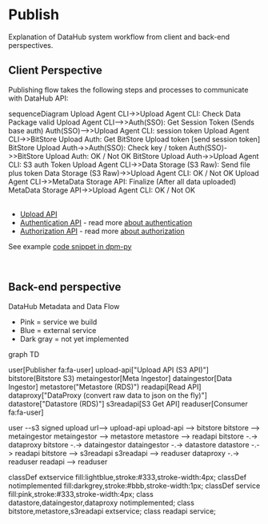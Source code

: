 # Publish

Explanation of DataHub system workflow from client and back-end perspectives.

## Client Perspective

Publishing flow takes the following steps and processes to communicate with DataHub API:

<div class="mermaid">
sequenceDiagram
Upload Agent CLI->>Upload Agent CLI: Check Data Package valid
Upload Agent CLI-->>Auth(SSO): Get Session Token (Sends base auth)
Auth(SSO)-->>Upload Agent CLI: session token
Upload Agent CLI->>BitStore Upload Auth: Get BitStore Upload token [send session token]
BitStore Upload Auth->>Auth(SSO): Check key / token
Auth(SSO)->>BitStore Upload Auth: OK / Not OK
BitStore Upload Auth->>Upload Agent CLI: S3 auth Token
Upload Agent CLI->>Data Storage (S3 Raw): Send file plus token
Data Storage (S3 Raw)->>Upload Agent CLI: OK / Not OK
Upload Agent CLI->>MetaData Storage API: Finalize (After all data uploaded)
MetaData Storage API->>Upload Agent CLI: OK / Not OK
</div>
<br>

* [Upload API][finalize]
* [Authentication API][auth] - read more [about authentication][auth-docs]
* [Authorization API][authz] - read more [about authorization][authz-docs]

See example [code snippet in dpm-py][publish-code]


[auth]: https://staging.datapackaged.com/apidocs/index.html?url=/api/swagger.json#!/auth/post_api_auth_token
[auth-docs]: /developers/authentication/
[authz]: https://staging.datapackaged.com/apidocs/index.html?url=/api/swagger.json#!/package/post_api_datastore_authorize
[authz-docs]: /developers/authorization/
[finalize]: https://staging.datapackaged.com/apidocs/index.html?url=/api/swagger.json#!/package/post_api_package_upload
[publish-code]: https://github.com/frictionlessdata/dpm-py/blob/master/dpm/client/__init__.py#L120

<br>

## Back-end perspective

DataHub Metadata and Data Flow

* Pink = service we build
* Blue = external service
* Dark gray = not yet implemented

<div class="mermaid">
graph TD

user[Publisher fa:fa-user]
upload-api["Upload API (S3 API)"]
bitstore(Bitstore S3)
metaingestor[Meta Ingestor]
dataingestor[Data Ingestor]
metastore("Metastore (RDS)")
readapi[Read API]
dataproxy["DataProxy (convert raw data to json on the fly)"]
datastore["Datastore (RDS)"]
s3readapi[S3 Get API]
readuser[Consumer fa:fa-user]

user --s3 signed upload url--> upload-api
upload-api --> bitstore
bitstore --> metaingestor
metaingestor --> metastore
metastore --> readapi
bitstore -.-> dataproxy
bitstore -.-> dataingestor
dataingestor -.-> datastore
datastore -.-> readapi
bitstore --> s3readapi
s3readapi --> readuser
dataproxy -.-> readuser
readapi --> readuser

  classDef extservice fill:lightblue,stroke:#333,stroke-width:4px;
  classDef notimplemented fill:darkgrey,stroke:#bbb,stroke-width:1px;
  classDef service fill:pink,stroke:#333,stroke-width:4px;
  class datastore,dataingestor,dataproxy notimplemented;
  class bitstore,metastore,s3readapi extservice;
  class readapi service;
</div>
